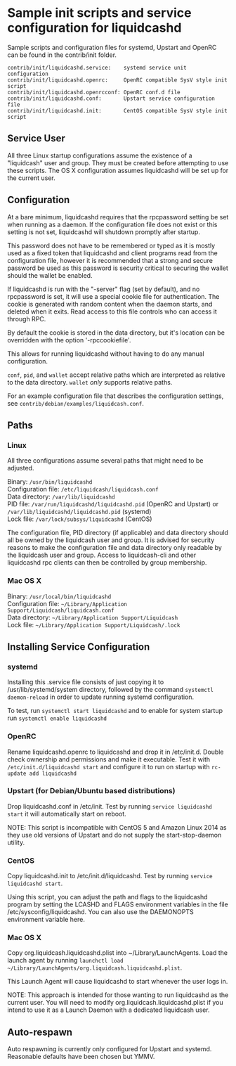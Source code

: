 Sample init scripts and service configuration for liquidcashd
==========================================================

Sample scripts and configuration files for systemd, Upstart and OpenRC
can be found in the contrib/init folder.

    contrib/init/liquidcashd.service:    systemd service unit configuration
    contrib/init/liquidcashd.openrc:     OpenRC compatible SysV style init script
    contrib/init/liquidcashd.openrcconf: OpenRC conf.d file
    contrib/init/liquidcashd.conf:       Upstart service configuration file
    contrib/init/liquidcashd.init:       CentOS compatible SysV style init script

Service User
---------------------------------

All three Linux startup configurations assume the existence of a "liquidcash" user
and group.  They must be created before attempting to use these scripts.
The OS X configuration assumes liquidcashd will be set up for the current user.

Configuration
---------------------------------

At a bare minimum, liquidcashd requires that the rpcpassword setting be set
when running as a daemon.  If the configuration file does not exist or this
setting is not set, liquidcashd will shutdown promptly after startup.

This password does not have to be remembered or typed as it is mostly used
as a fixed token that liquidcashd and client programs read from the configuration
file, however it is recommended that a strong and secure password be used
as this password is security critical to securing the wallet should the
wallet be enabled.

If liquidcashd is run with the "-server" flag (set by default), and no rpcpassword is set,
it will use a special cookie file for authentication. The cookie is generated with random
content when the daemon starts, and deleted when it exits. Read access to this file
controls who can access it through RPC.

By default the cookie is stored in the data directory, but it's location can be overridden
with the option '-rpccookiefile'.

This allows for running liquidcashd without having to do any manual configuration.

`conf`, `pid`, and `wallet` accept relative paths which are interpreted as
relative to the data directory. `wallet` *only* supports relative paths.

For an example configuration file that describes the configuration settings,
see `contrib/debian/examples/liquidcash.conf`.

Paths
---------------------------------

### Linux

All three configurations assume several paths that might need to be adjusted.

Binary:              `/usr/bin/liquidcashd`  
Configuration file:  `/etc/liquidcash/liquidcash.conf`  
Data directory:      `/var/lib/liquidcashd`  
PID file:            `/var/run/liquidcashd/liquidcashd.pid` (OpenRC and Upstart) or `/var/lib/liquidcashd/liquidcashd.pid` (systemd)  
Lock file:           `/var/lock/subsys/liquidcashd` (CentOS)  

The configuration file, PID directory (if applicable) and data directory
should all be owned by the liquidcash user and group.  It is advised for security
reasons to make the configuration file and data directory only readable by the
liquidcash user and group.  Access to liquidcash-cli and other liquidcashd rpc clients
can then be controlled by group membership.

### Mac OS X

Binary:              `/usr/local/bin/liquidcashd`  
Configuration file:  `~/Library/Application Support/Liquidcash/liquidcash.conf`  
Data directory:      `~/Library/Application Support/Liquidcash`  
Lock file:           `~/Library/Application Support/Liquidcash/.lock`  

Installing Service Configuration
-----------------------------------

### systemd

Installing this .service file consists of just copying it to
/usr/lib/systemd/system directory, followed by the command
`systemctl daemon-reload` in order to update running systemd configuration.

To test, run `systemctl start liquidcashd` and to enable for system startup run
`systemctl enable liquidcashd`

### OpenRC

Rename liquidcashd.openrc to liquidcashd and drop it in /etc/init.d.  Double
check ownership and permissions and make it executable.  Test it with
`/etc/init.d/liquidcashd start` and configure it to run on startup with
`rc-update add liquidcashd`

### Upstart (for Debian/Ubuntu based distributions)

Drop liquidcashd.conf in /etc/init.  Test by running `service liquidcashd start`
it will automatically start on reboot.

NOTE: This script is incompatible with CentOS 5 and Amazon Linux 2014 as they
use old versions of Upstart and do not supply the start-stop-daemon utility.

### CentOS

Copy liquidcashd.init to /etc/init.d/liquidcashd. Test by running `service liquidcashd start`.

Using this script, you can adjust the path and flags to the liquidcashd program by
setting the LCASHD and FLAGS environment variables in the file
/etc/sysconfig/liquidcashd. You can also use the DAEMONOPTS environment variable here.

### Mac OS X

Copy org.liquidcash.liquidcashd.plist into ~/Library/LaunchAgents. Load the launch agent by
running `launchctl load ~/Library/LaunchAgents/org.liquidcash.liquidcashd.plist`.

This Launch Agent will cause liquidcashd to start whenever the user logs in.

NOTE: This approach is intended for those wanting to run liquidcashd as the current user.
You will need to modify org.liquidcash.liquidcashd.plist if you intend to use it as a
Launch Daemon with a dedicated liquidcash user.

Auto-respawn
-----------------------------------

Auto respawning is currently only configured for Upstart and systemd.
Reasonable defaults have been chosen but YMMV.
